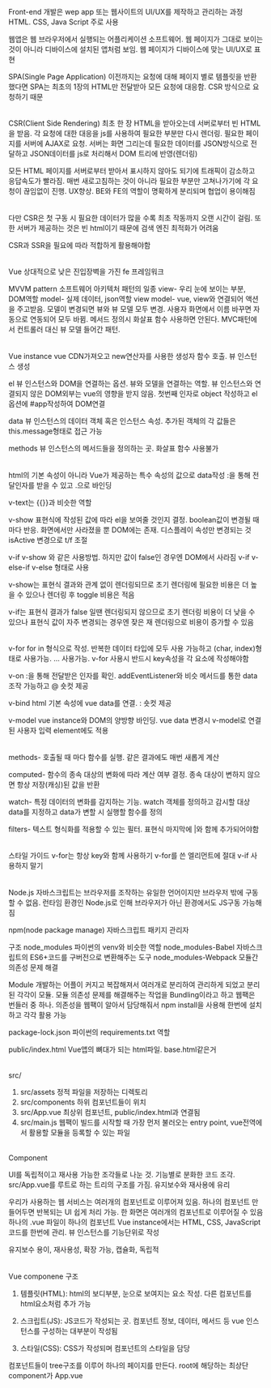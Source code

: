 ######
Front-end 개발은 wep app 또는 웹사이트의 UI/UX를 제작하고 관리하는 과정
HTML. CSS, Java Script 주로 사용

웹앱은 웹 브라우저에서 실행되는 어플리케이션 소프트웨어. 웹 페이지가 그대로 보이는 것이 아니라 디바이스에 설치된 앱처럼 보임. 웹 페이지가 디바이스에 맞는 UI/UX로 표현

SPA(Single Page Application)
이전까지는 요청에 대해 페이지 별로 템플릿을 반환했다면 SPA는 최초의 1장의 HTML만 
전달받아 모든 요청에 대응함. CSR 방식으로 요청하기 때문

######
CSR(Client Side Rendering)
최초 한 장 HTML을 받아오는데 서버로부터 빈 HTML을 받음. 각 요청에 대한 대응을 js를 사용하여 필요한 부분만 다시 렌더링. 필요한 페이지를 서버에 AJAX로 요청. 
서버는 화면 그리는데 필요한 데이터를 JSON방식으로 전달하고 JSON데이터를 js로 처리해서
DOM 트리에 반영(렌더링) 

모든 HTML 페이지를 서버로부터 받아서 표시하지 않아도 되기에 트래픽이 감소하고 응답속도가 빨라짐. 매번 새로고침하는 것이 아니라 필요한 부분만 고쳐나가기에 각 요청이 끊임없이 진행. UX향상. BE와 FE의 역할이 명확하게 분리되며 협업이 용이해짐

######
다만 CSR은 첫 구동 시 필요한 데이터가 많을 수록 최초 작동까지 오랜 시간이 걸림. 또한 서버가 제공하는 것은 빈 html이기 때문에 검색 엔진 최적화가 어려움

CSR과 SSR을 필요에 따라 적합하게 활용해야함

######
Vue 상대적으로 낮은 진입장벽을 가진 fe 프레임워크

MVVM pattern 소프트웨어 아키텍처 패턴의 일종
view- 우리 눈에 보이는 부분, DOM역할
model- 실제 데이터, json역할
view model- vue, view와 연결되어 액션을 주고받음. 모델이 변경되면 뷰와 뷰 모델 모두 변경. 사용자 화면에서 이름 바꾸면 자동으로 연동되어 모두 바뀜. 메서드 정의시 화살표 함수 사용하면 안된다. MVC패턴에서 컨트롤러 대신 뷰 모델 들어간 패턴. 

######
Vue instance
vue CDN가져오고 new연산자를 사용한 생성자 함수 호출. 뷰 인스턴스 생성

el 뷰 인스턴스와 DOM을 연결하는 옵션. 뷰와 모델을 연결하는 역할. 뷰 인스턴스와 연결되지 않은 DOM외부는 vue의 영향을 받지 않음. 첫번째 인자로 object 작성하고 el옵션에 #app작성하여 DOM연결

data 뷰 인스턴스의 데이터 객체 혹은 인스턴스 속성. 추가된 객체의 각 값들은 
this.message형태로 접근 가능

methods 뷰 인스턴스의 메서드들을 정의하는 곳. 화살표 함수 사용불가

######
html의 기본 속성이 아니라 Vue가 제공하는 특수 속성의 값으로 data작성
:을 통해 전달인자를 받을 수 있고 .으로 바인딩

v-text는 {{}}과 비슷한 역할

v-show 표현식에 작성된 값에 따라 el을 보여줄 것인지 결정. boolean값이 변경될 때 
마다 반응. 화면에서만 사라졌을 뿐 DOM에는 존재. 디스플레이 속성만 변경되는 것
isActive 변경으로 t/f 조절

v-if  v-show 와 같은 사용방법. 하지만 값이 false인 경우엔 DOM에서 사라짐
v-if v-else-if v-else 형태로 사용

v-show는 표현식 결과와 관계 없이 렌더링되므로 초기 렌더링에 필요한 비용은 더 높을 수 있으나 렌더링 후 toggle 비용은 적음

v-if는 표현식 결과가 false 일땐 렌더링되지 않으므로 초기 렌더링 비용이 더 낮을 수 
있으나 표현식 값이 자주 변경되는 경우엔 잦은 재 렌더링으로 비용이 증가할 수 있음

######
v-for
for in 형식으로 작성. 반복한 데이터 타입에 모두 사용 가능하고 (char, index)형태로 사용가능. ... 사용가능. v-for 사용시 반드시 key속성을 각 요소에 작성해야함

v-on :을 통해 전달받은 인자를 확인. addEventListener와 비슷
메서드를 통한 data조작 가능하고 @ 숏컷 제공

v-bind html 기본 속성에 vue data를 연결. : 숏컷 제공

v-model vue instance와 DOM의 양방향 바인딩. vue data 변경시 v-model로 연결된
사용자 입력 element에도 적용

######
methods- 호출될 때 마다 함수를 실행. 같은 결과에도 매번 새롭게 계산

computed- 함수의 종속 대상의 변화에 따라 계산 여부 결정. 종속 대상이 변하지 않으면
항상 저장(캐싱)된 값을 반환

watch- 특정 데이터의 변화를 감지하는 기능. watch 객체를 정의하고 감시할 대상 data를 지정하고 data가 변할 시 실행할 함수를 정의

filters- 텍스트 형식화를 적용할 수 있는 필터. 표현식 마지막에 |와 함께 추가되어야함

######
스타일 가이드 
v-for는 항상 key와 함께 사용하기
v-for를 쓴 엘리먼트에 절대 v-if 사용하지 말기

######
Node.js
자바스크립트는 브라우저를 조작하는 유일한 언어이지만 브라우저 밖에 구동할 수 없음. 런타임 환경인 Node.js로 인해 브라우저가 아닌 환경에서도 JS구동 가능해짐

npm(node package manage)
자바스크립트 패키지 관리자

구조
node_modules 파이썬의 venv와 비슷한 역할
node_modules-Babel 자바스크립트의 ES6+코드를 구버전으로 변환해주는 도구
node_modules-Webpack 모듈간 의존성 문제 해결

Module 개발하는 어플이 커지고 복잡해져서 여러개로 분리하여 관리하게 되었고 분리된 각각이 모듈. 모듈 의존성 문제를 해결해주는 작업을 Bundling이라고 하고 웹팩은 번들러 중 하나. 의존성을 웹팩이 알아서 담당해줘서 npm install을 사용해 한번에 설치하고 각각 활용 가능

package-lock.json 파이썬의 requirements.txt 역할

public/index.html Vue앱의 뼈대가 되는 html파일. base.html같은거

######
src/

1. src/assets 정적 파일을 저장하는 디렉토리
2. src/components 하위 컴포넌트들이 위치
3. src/App.vue 최상위 컴포넌트, public/index.html과 연결됨
4. src/main.js 웹팩이 빌드를 시작할 때 가장 먼저 불러오는 entry point, vue전역에서 
   활용할 모듈을 등록할 수 있는 파일

######
Component

UI를 독립적이고 재사용 가능한 조각들로 나눈 것. 기능별로 분화한 코드 조각.
src/App.vue를 루트로 하는 트리의 구조를 가짐. 유지보수와 재사용에 유리

우리가 사용하는 웹 서비스는 여러개의 컴포넌트로 이루어져 있음. 하나의 컴포넌트 만들어두면 반복되는 UI 쉽게 처리 가능. 한 화면은 여러개의 컴포넌트로 이루어질 수 있음
하나의 .vue 파일이 하나의 컴포넌트
Vue instance에서는 HTML, CSS, JavaScript 코드를 한번에 관리. 뷰 인스턴스를 기능단위로 작성

유지보수 용이, 재사용성, 확장 가능, 캡슐화, 독립적

######
Vue componene 구조
1. 템플릿(HTML): html의 보디부분, 눈으로 보여지는 요소 작성. 다른 컴포넌트를 html요소처럼 추가 가능

2. 스크립트(JS): JS코드가 작성되는 곳. 컴포넌트 정보, 데이터, 메서드 등 vue 인스턴스를 구성하는 대부분이 작성됨

3. 스타일(CSS): CSS가 작성되며 컴포넌트의 스타일을 담당

컴포넌트들이 tree구조를 이루어 하나의 페이지를 만든다. root에 해당하는 최상단
component가 App.vue 